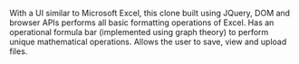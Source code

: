 With a UI similar to Microsoft Excel, this clone built using JQuery, DOM and browser APIs performs all basic formatting operations of Excel. Has an operational formula bar (implemented using graph theory) to perform unique mathematical operations. Allows the user to save, view and upload files.

